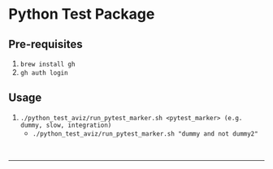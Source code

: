 # Python Test Package

## Pre-requisites
1. `brew install gh`
2. `gh auth login`

## Usage
1. `./python_test_aviz/run_pytest_marker.sh <pytest_marker> (e.g. dummy, slow, integration)`
   - `./python_test_aviz/run_pytest_marker.sh "dummy and not dummy2"`

<br>

---
